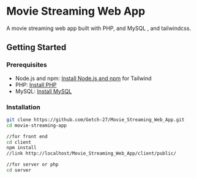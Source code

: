 # Movie Streaming Web App

A movie streaming web app built with PHP, and MySQL , and tailwindcss.

## Getting Started

### Prerequisites

- Node.js and npm: [Install Node.js and npm](https://nodejs.org/) for Tailwind
- PHP: [Install PHP](https://www.php.net/)
- MySQL: [Install MySQL](https://www.mysql.com/)

### Installation

   ```bash
   git clone https://github.com/Getch-27/Movie_Streaming_Web_App.git
   cd movie-streaming-app
   
   //for front end
   cd client
   npm install
   //link http://localhost/Movie_Streaming_Web_App/client/public/
   
   //for server or php
   cd server


